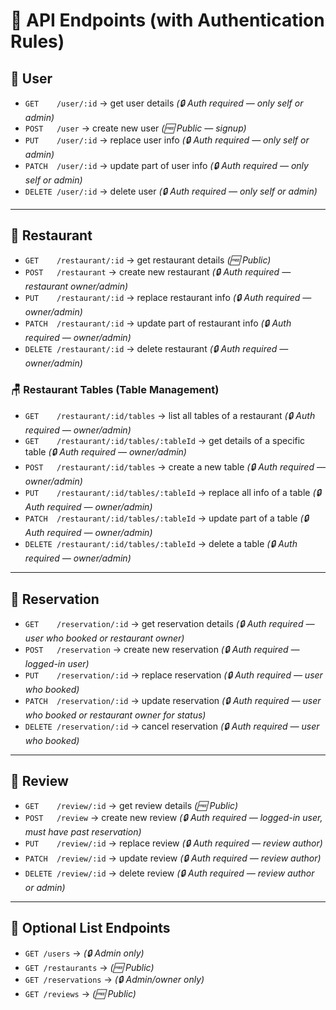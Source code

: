 # 📡 API Endpoints (with Authentication Rules)

## 👤 User

- `GET    /user/:id` → get user details _(🔒 Auth required — only self or admin)_
- `POST   /user` → create new user _(🆓 Public — signup)_
- `PUT    /user/:id` → replace user info _(🔒 Auth required — only self or admin)_
- `PATCH  /user/:id` → update part of user info _(🔒 Auth required — only self or admin)_
- `DELETE /user/:id` → delete user _(🔒 Auth required — only self or admin)_

---

## 🍴 Restaurant

- `GET    /restaurant/:id` → get restaurant details _(🆓 Public)_
- `POST   /restaurant` → create new restaurant _(🔒 Auth required — restaurant owner/admin)_
- `PUT    /restaurant/:id` → replace restaurant info _(🔒 Auth required — owner/admin)_
- `PATCH  /restaurant/:id` → update part of restaurant info _(🔒 Auth required — owner/admin)_
- `DELETE /restaurant/:id` → delete restaurant _(🔒 Auth required — owner/admin)_

### 🪑 Restaurant Tables (Table Management)

- `GET    /restaurant/:id/tables` → list all tables of a restaurant _(🔒 Auth required — owner/admin)_
- `GET    /restaurant/:id/tables/:tableId` → get details of a specific table _(🔒 Auth required — owner/admin)_
- `POST   /restaurant/:id/tables` → create a new table _(🔒 Auth required — owner/admin)_
- `PUT    /restaurant/:id/tables/:tableId` → replace all info of a table _(🔒 Auth required — owner/admin)_
- `PATCH  /restaurant/:id/tables/:tableId` → update part of a table _(🔒 Auth required — owner/admin)_
- `DELETE /restaurant/:id/tables/:tableId` → delete a table _(🔒 Auth required — owner/admin)_

---

## 📅 Reservation

- `GET    /reservation/:id` → get reservation details _(🔒 Auth required — user who booked or restaurant owner)_
- `POST   /reservation` → create new reservation _(🔒 Auth required — logged-in user)_
- `PUT    /reservation/:id` → replace reservation _(🔒 Auth required — user who booked)_
- `PATCH  /reservation/:id` → update reservation _(🔒 Auth required — user who booked or restaurant owner for status)_
- `DELETE /reservation/:id` → cancel reservation _(🔒 Auth required — user who booked)_

---

## 📝 Review

- `GET    /review/:id` → get review details _(🆓 Public)_
- `POST   /review` → create new review _(🔒 Auth required — logged-in user, must have past reservation)_
- `PUT    /review/:id` → replace review _(🔒 Auth required — review author)_
- `PATCH  /review/:id` → update review _(🔒 Auth required — review author)_
- `DELETE /review/:id` → delete review _(🔒 Auth required — review author or admin)_

---

## 📃 Optional List Endpoints

- `GET /users` → _(🔒 Admin only)_
- `GET /restaurants` → _(🆓 Public)_
- `GET /reservations` → _(🔒 Admin/owner only)_
- `GET /reviews` → _(🆓 Public)_
